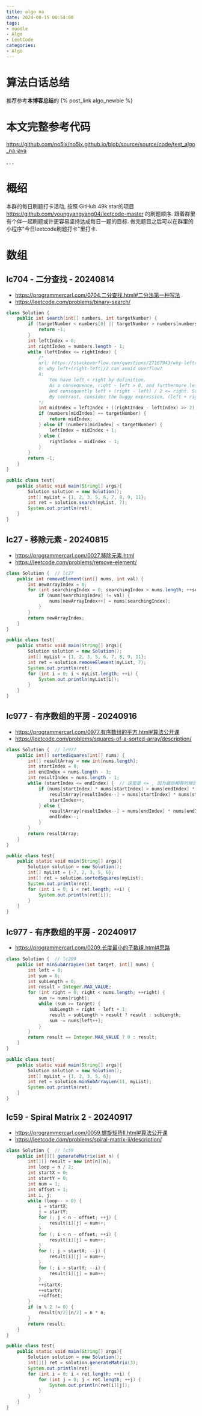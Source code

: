 ```yaml
---
title: algo na
date: 2024-08-15 00:54:08
tags:
- noodle
- Algo
- LeetCode
categories:
- Algo
---
```



# 算法白话总结

推荐参考**本博客总结**的 {% post_link algo_newbie %}


# 本文完整参考代码

<https://github.com/no5ix/no5ix.github.io/blob/source/source/code/test_algo_na.java>


**. . .**<!-- more -->


# 概绍

本群的每日刷题打卡活动, 按照 GitHub 49k star的项目 https://github.com/youngyangyang04/leetcode-master 的刷题顺序.
跟着群里有个伴一起刷题或许更容易坚持达成每日一题的目标. 做完题目之后可以在群里的小程序"今日leetcode刷题打卡"里打卡. 


# 数组

## lc704 - 二分查找 - 20240814

- https://programmercarl.com/0704.二分查找.html#二分法第一种写法
- https://leetcode.com/problems/binary-search/

``` java
class Solution {
    public int search(int[] numbers, int targetNumber) {
        if (targetNumber < numbers[0] || targetNumber > numbers[numbers.length - 1]) {
            return -1;
        }
        int leftIndex = 0;
        int rightIndex = numbers.length - 1;
        while (leftIndex <= rightIndex) {
            /*
            url: https://stackoverflow.com/questions/27167943/why-leftright-left-2-will-not-overflow
            Q: why left+(right-left)/2 can avoid overflow?
            A: 
                You have left < right by definition.
                As a consequence, right - left > 0, and furthermore left + (right - left) = right (follows from basic algebra).
                And consequently left + (right - left) / 2 <= right. So no overflow can happen since every step of the operation is bounded by the value of right.
                By contrast, consider the buggy expression, (left + right) / 2. left + right >= right, and since we don’t know the values of left and right, it’s entirely possible that that value overflows.
            */
            int midIndex = leftIndex + ((rightIndex - leftIndex) >> 2);  // >> 2 等同于 除以 2
            if (numbers[midIndex] == targetNumber) {
                return midIndex;
            } else if (numbers[midIndex] < targetNumber) {
                leftIndex = midIndex + 1;
            } else {
                rightIndex = midIndex - 1;
            }
        }
        return -1;
    }
}

public class test{
    public static void main(String[] args){
        Solution solution = new Solution();
        int[] myList = {1, 2, 3, 5, 6, 7, 8, 9, 11};
        int ret = solution.search(myList, 7);
        System.out.println(ret);
    }
}
```

## lc27 - 移除元素 - 20240815

- https://programmercarl.com/0027.移除元素.html
- https://leetcode.com/problems/remove-element/

``` java
class Solution {  // lc27
    public int removeElement(int[] nums, int val) {
        int newArrayIndex = 0;
        for (int searchingIndex = 0; searchingIndex < nums.length; ++searchingIndex) {
            if (nums[searchingIndex] != val) {
                nums[newArrayIndex++] = nums[searchingIndex];
            }
        }
        return newArrayIndex;
    }
}

public class test{
    public static void main(String[] args){
        Solution solution = new Solution();
        int[] myList = {1, 2, 3, 5, 6, 7, 8, 9, 11};
        int ret = solution.removeElement(myList, 7);
        System.out.println(ret);
        for (int i = 0; i < myList.length; ++i) {
            System.out.println(myList[i]);
        }
    }
}
```

## lc977 - 有序数组的平房 - 20240916

- https://programmercarl.com/0977.有序数组的平方.html#算法公开课
- https://leetcode.com/problems/squares-of-a-sorted-array/description/

``` java
class Solution {  // lc977
    public int[] sortedSquares(int[] nums) {
        int[] resultArray = new int[nums.length];
        int startIndex = 0;
        int endIndex = nums.length - 1;
        int resultIndex = nums.length - 1;
        while (startIndex <= endIndex) {  // 这里是 <= , 因为最后相等时候的那个元素也要处理
            if (nums[startIndex] * nums[startIndex] > nums[endIndex] * nums[endIndex]) {
                resultArray[resultIndex--] = nums[startIndex] * nums[startIndex];
                startIndex++;
            } else {
                resultArray[resultIndex--] = nums[endIndex] * nums[endIndex];
                endIndex--;
            }
        }
        return resultArray;
    }
}

public class test{
    public static void main(String[] args){
        Solution solution = new Solution();
        int[] myList = {-7, 2, 3, 5, 6};
        int[] ret = solution.sortedSquares(myList);
        System.out.println(ret);
        for (int i = 0; i < ret.length; ++i) {
            System.out.println(ret[i]);
        }
    }
}
```

## lc977 - 有序数组的平房 - 20240917

- https://programmercarl.com/0209.长度最小的子数组.html#思路

``` java
class Solution {  // lc209
    public int minSubArrayLen(int target, int[] nums) {
        int left = 0;
        int sum = 0;
        int subLength = 0;
        int result = Integer.MAX_VALUE;
        for (int right = 0; right < nums.length; ++right) {
            sum += nums[right];
            while (sum >= target) {
                subLength = right - left + 1;
                result = subLength > result ? result : subLength;
                sum -= nums[left++];
            }
        }
        return result == Integer.MAX_VALUE ? 0 : result;
    }
}

public class test{
    public static void main(String[] args){
        Solution solution = new Solution();
        int[] myList = {1, 2, 3, 5, 6};
        int ret = solution.minSubArrayLen(11, myList);
        System.out.println(ret);
    }
}
```

## lc59 - Spiral Matrix 2 - 20240917

- https://programmercarl.com/0059.螺旋矩阵II.html#算法公开课
- https://leetcode.com/problems/spiral-matrix-ii/description/

``` java
class Solution {  // lc59
    public int[][] generateMatrix(int n) {
        int[][] result = new int[n][n];
        int loop = n / 2;
        int startX = 0;
        int startY = 0;
        int num = 1;
        int offset = 1;
        int i, j;
        while (loop-- > 0) {
            i = startX;
            j = startY;
            for (; j < n - offset; ++j) {
                result[i][j] = num++;
            }
            for (; i < n - offset; ++i) {
                result[i][j] = num++;
            }
            for (; j > startX; --j) {
                result[i][j] = num++;
            }
            for (; i > startY; --i) {
                result[i][j] = num++;
            }
            ++startX;
            ++startY;
            ++offset;
        }
        if (n % 2 != 0) {
            result[n/2][n/2] = n * n;
        }
        return result;
    }
}

public class test{
    public static void main(String[] args){
        Solution solution = new Solution();
        int[][] ret = solution.generateMatrix(3);
        System.out.println(ret);
        for (int i = 0; i < ret.length; ++i) {
            for (int j = 0; j < ret.length; ++j) {
                System.out.println(ret[i][j]);
            }
        }
    }
}
```